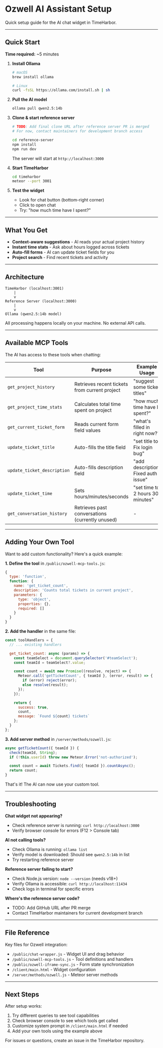 # Ozwell AI Assistant Setup

Quick setup guide for the AI chat widget in TimeHarbor.

---

## Quick Start

**Time required:** ~5 minutes

1. **Install Ollama**
   ```bash
   # macOS
   brew install ollama

   # Linux
   curl -fsSL https://ollama.com/install.sh | sh
   ```

2. **Pull the AI model**
   ```bash
   ollama pull qwen2.5:14b
   ```

3. **Clone & start reference server**
   ```bash
   # TODO: Add final clone URL after reference server PR is merged
   # For now, contact maintainers for development branch access

   cd reference-server
   npm install
   npm run dev
   ```
   The server will start at `http://localhost:3000`

4. **Start TimeHarbor**
   ```bash
   cd timeharbor
   meteor --port 3001
   ```

5. **Test the widget**
   - Look for chat button (bottom-right corner)
   - Click to open chat
   - Try: "how much time have I spent?"

---

## What You Get

- **Context-aware suggestions** - AI reads your actual project history
- **Instant time stats** - Ask about hours logged across tickets
- **Auto-fill forms** - AI can update ticket fields for you
- **Project search** - Find recent tickets and activity

---

## Architecture

```
TimeHarbor (localhost:3001)
    |
    v
Reference Server (localhost:3000)
    |
    v
Ollama (qwen2.5:14b model)
```

All processing happens locally on your machine. No external API calls.

---

## Available MCP Tools

The AI has access to these tools when chatting:

| Tool | Purpose | Example Usage |
|------|---------|---------------|
| `get_project_history` | Retrieves recent tickets from current project | "suggest some ticket titles" |
| `get_project_time_stats` | Calculates total time spent on project | "how much time have I spent?" |
| `get_current_ticket_form` | Reads current form field values | "what's filled in right now?" |
| `update_ticket_title` | Auto-fills the title field | "set title to Fix login bug" |
| `update_ticket_description` | Auto-fills description field | "add description: Fixed auth issue" |
| `update_ticket_time` | Sets hours/minutes/seconds | "set time to 2 hours 30 minutes" |
| `get_conversation_history` | Retrieves past conversations (currently unused) | - |

---

## Adding Your Own Tool

Want to add custom functionality? Here's a quick example:

**1. Define the tool** in `/public/ozwell-mcp-tools.js`:
```javascript
{
  type: 'function',
  function: {
    name: 'get_ticket_count',
    description: 'Counts total tickets in current project',
    parameters: {
      type: 'object',
      properties: {},
      required: []
    }
  }
}
```

**2. Add the handler** in the same file:
```javascript
const toolHandlers = {
  // ... existing handlers

  get_ticket_count: async (params) => {
    const teamSelect = document.querySelector('#teamSelect');
    const teamId = teamSelect?.value;

    const count = await new Promise((resolve, reject) => {
      Meteor.call('getTicketCount', { teamId }, (error, result) => {
        if (error) reject(error);
        else resolve(result);
      });
    });

    return {
      success: true,
      count,
      message: `Found ${count} tickets`
    };
  }
};
```

**3. Add server method** in `/server/methods/ozwell.js`:
```javascript
async getTicketCount({ teamId }) {
  check(teamId, String);
  if (!this.userId) throw new Meteor.Error('not-authorized');

  const count = await Tickets.find({ teamId }).countAsync();
  return count;
}
```

That's it! The AI can now use your custom tool.

---

## Troubleshooting

**Chat widget not appearing?**
- Check reference server is running: `curl http://localhost:3000`
- Verify browser console for errors (F12 > Console tab)

**AI not calling tools?**
- Check Ollama is running: `ollama list`
- Verify model is downloaded: Should see `qwen2.5:14b` in list
- Try restarting reference server

**Reference server failing to start?**
- Check Node.js version: `node --version` (needs v18+)
- Verify Ollama is accessible: `curl http://localhost:11434`
- Check logs in terminal for specific errors

**Where's the reference server code?**
- TODO: Add GitHub URL after PR merge
- Contact TimeHarbor maintainers for current development branch

---

## File Reference

Key files for Ozwell integration:

- `/public/chat-wrapper.js` - Widget UI and drag behavior
- `/public/ozwell-mcp-tools.js` - Tool definitions and handlers
- `/public/ozwell-iframe-sync.js` - Form state synchronization
- `/client/main.html` - Widget configuration
- `/server/methods/ozwell.js` - Meteor server methods

---

## Next Steps

After setup works:
1. Try different queries to see tool capabilities
2. Check browser console to see which tools get called
3. Customize system prompt in `/client/main.html` if needed
4. Add your own tools using the example above

For issues or questions, create an issue in the TimeHarbor repository.
